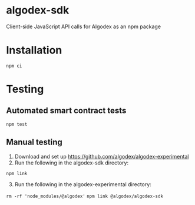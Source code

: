 # algodex-sdk
Client-side JavaScript API calls for Algodex as an npm package

# Installation

`npm ci`

# Testing

## Automated smart contract tests

`npm test`

## Manual testing

1. Download and set up https://github.com/algodex/algodex-experimental
2. Run the following in the algodex-sdk directory:

`npm link`

3. Run the following in the algodex-experimental directory:

`rm -rf 'node_modules/@algodex'`
`npm link @algodex/algodex-sdk`
